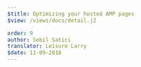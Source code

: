 ```yaml
---
$title: Optimizing your hosted AMP pages
$view: /views/docs/detail.j2

order: 9
author: Sebil Satici
translator: Leisure Larry
$date: 11-09-2018
---
```

